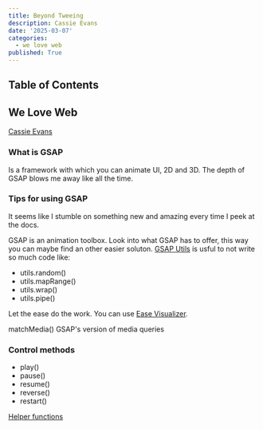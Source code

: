 ```yaml
---
title: Beyond Tweeing
description: Cassie Evans
date: '2025-03-07'
categories:
  - we love web
published: True
---
```


## Table of Contents

## We Love Web

[Cassie Evans](https://www.cassie.codes/)

### What is GSAP

Is a framework with which you can animate UI, 2D and 3D. The depth of GSAP blows me away like all the time.

### Tips for using GSAP

It seems like I stumble on something new and amazing every time I peek at the docs.

GSAP is an animation toolbox. Look into what GSAP has to offer, this way you can maybe find an other easier soluton.
[GSAP Utils](https://gsap.com/docs/v3/GSAP/gsap.utils/) is usful to not write so much code like:

- utils.random()
- utils.mapRange()
- utils.wrap()
- utils.pipe()

Let the ease do the work. You can use [Ease Visualizer](https://gsap.com/docs/v3/Eases/).

matchMedia() GSAP's version of media queries

### Control methods

- play()
- pause()
- resume()
- reverse()
- restart()

[Helper functions](https://gsap.com/docs/v3/HelperFunctions/)
